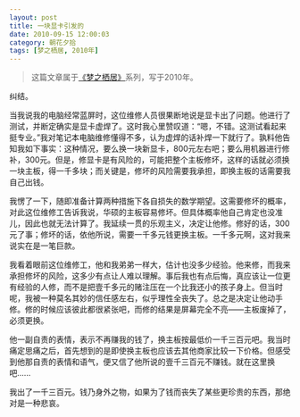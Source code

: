 ```yaml
---
layout: post
title: 一块显卡引发的
date: 2010-09-15 12:00:03
category: 朝花夕拾
tags: [梦之栖居, 2010年]
---
```


> 这篇文章属于[《梦之栖居》](/posts/where-the-dreams-reside/)系列，写于2010年。
	
<!--more-->

纠结。

当我说我的电脑经常蓝屏时，这位维修人员很果断地说是显卡出了问题。他进行了测试，并断定确实是显卡虚焊了。这时我心里赞叹道：“嗯，不错。这测试看起来挺专业。”我对笔记本电脑维修懂得不多，认为虚焊的话补焊一下就行了。孰料他告知我如下事实：这种情况，要么换一块新显卡，800元左右吧；要么用机器进行修补，300元。但是，修显卡是有风险的，可能把整个主板修坏，这样的话就必须换一块主板，得一千多块；而关键是，修坏的风险需要我承担，即换主板的话需要我自己出钱。

我愣了一下，随即准备计算两种措施下各自损失的数学期望。这需要修坏的概率，对此这位维修工告诉我说，华硕的主板容易修坏。但具体概率他自己肯定也没准儿，因此也就无法计算了。我延续一贯的乐观主义，决定让他修。修好的话，300元了事；修坏的话，依他所说，需要一千多元钱更换主板。一千多元啊，这对我来说实在是一笔巨款。

我看着眼前这位维修工，他和我弟弟一样大，估计也没多少经验。他来修，而我来承担修坏的风险，这多少有点让人难以理解。事后我也有点后悔，真应该让一位更有经验的人修，而不是把壹千多元的赌注压在一个比我还小的孩子身上。但当时呢，我被一种莫名其妙的信任感左右，似乎理性全丧失了。总之是决定让他动手修。修的时候应该彼此都很紧张吧，而修的结果是屏幕完全不亮——主板废掉了，必须更换。

他一副自责的表情，表示不再赚我的钱了，换主板按最低价一千三百元吧。我当时痛定思痛之后，首先想到的是即使换主板也应该去其他商家比较一下价格。但感受到他那自责的表情和语气，便又信了他所说的壹千三百元不赚钱。就在这里换吧……

我出了一千三百元。钱乃身外之物，如果为了钱而丧失了某些更珍贵的东西，那绝对是一种悲哀。